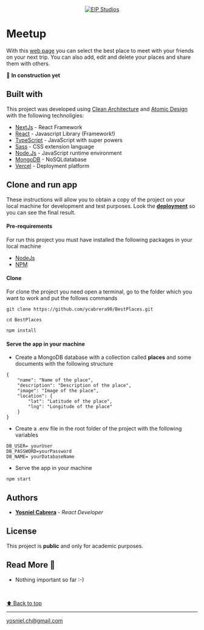 <p align="center">
  <a href="https://my-summary-sooty.vercel.app/"
    ><img
      src="https://eip-my-summary.herokuapp.com/images/logo"
      alt="EIP Studios"
     />
  </a>
</p>



# Meetup
With this [web page](https://eip-best-places.vercel.app/) you can select the best place to meet with your friends on your next trip. You can also add, edit and delete your places and share them with others.

🦾 **In construction yet**

## Built with
This project was developed using [Clean Architecture](https://blog.cleancoder.com/uncle-bob/2012/08/13/the-clean-architecture.html) and [Atomic Design](https://atomicdesign.bradfrost.com/table-of-contents/) with the following technoligies:
* [NextJs](https://nextjs.org/docs/getting-started) - React Framework
* [React](https://es.reactjs.org/docs/getting-started.html) - Javascript Library (Framework!)
* [TypeScript](https://www.typescriptlang.org/docs/) - JavaScript with super powers
* [Sass](https://sass-lang.com/) - CSS extension language
* [Node.Js](https://nodejs.org/en/docs/) - JavaScript runtime environment
* [MongoDB](https://www.mongodb.com/atlas) - NoSQLdatabase
* [Vercel](https://vercel.com/solutions/nextjs) - Deployment platform
  


## Clone and run app
These instructions will allow you to obtain a copy of the project on your local machine for development and test purposes.
Look the [**deployment**](https://eip-best-places.vercel.app/) so you can see the final result.


#### Pre-requirements
For run this project you must have installed the following packages in your local machine

* [NodeJs](https://nodejs.org/en/) 
* [NPM](https://docs.npmjs.com/downloading-and-installing-node-js-and-npm)

#### Clone
For clone the project you need open a terminal, go to the folder which you want to work and put the follows commands
```
git clone https://github.com/ycabrera90/BestPlaces.git

cd BestPlaces

npm install
```

#### Serve the app in your machine
* Create a MongoDB database with a collection called **places** and some documents with the following structure
```
{
    "name": "Name of the place",
    "description": "Description of the place",
    "image": "Image of the place",
    "location": {
        "lat": "Latitude of the place",
        "lng": "Longitude of the place"
    }
}
```
* Create a .env file in the root folder of the project with the following variables
```
DB_USER= yourUser
DB_PASSWORD=yourPassword
DB_NAME= yourDatabaseName
```


 * Serve the app in your machine
  
```
npm start
```

## Authors
* [**Yosniel Cabrera**](https://www.linkedin.com/in/eip-studios/) - *React Developer* 
  
## License
This project is **public** and only for academic purposes.

## Read More 🎁
* Nothing important so far  :-)

<br>

[⬆ Back to top](#meetup)<br>
  
---
yosniel.ch@gmail.com


